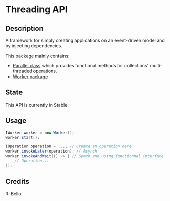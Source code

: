 # Threading API

## Description

A framework for simply creating applications on an event-driven model and by injecting dependencies.

This package mainly contains:
- [Parallel class]() which provides functional methods for collections' multi-threaded operations.
- [Worker package]() 

## State

This API is currently in Stable.

## Usage

```java
IWorker worker = new Worker();
worker.start();

IOperation operation = ...; // Create an operation here
worker.invokeLater(operation); // Asynch
worker.invokeAndWait(() -> { // Synch and using functionnal interface
	// Operation...
});
```

## Credits

R. Bello